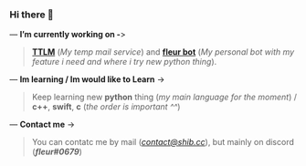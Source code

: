 ### Hi there 👋

— **I’m currently working on -**>
> **[TTLM](http://m.shib.cc/)** (*My temp mail service*) and **[fleur bot](https://github.com/aielove/fleur-s-bots)** (*My personal bot with my feature i need and where i try new python thing*).

— **Im learning / Im would like to Learn** ->
> Keep learning new **python** thing (*my main language for the moment*) / **c++**, **swift**, **c** (*the order is important ^^*)

— **Contact me** ->
> You can contatc me by mail (*contact@shib.cc*), but mainly on discord (***fleur#0679***)
